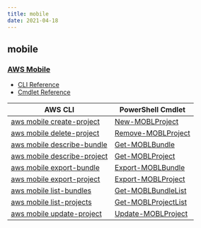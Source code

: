 ```yaml
---
title: mobile
date: 2021-04-18
---
```


## mobile

### [AWS Mobile](https://aws.amazon.com/amplify/)

* [CLI Reference](https://docs.aws.amazon.com/cli/latest/reference/mobile/index.html)
* [Cmdlet Reference](https://docs.aws.amazon.com/powershell/latest/reference/items/AWS_Mobile_cmdlets.html)

|AWS CLI|PowerShell Cmdlet|
|----|----|
|[aws mobile create-project](https://docs.aws.amazon.com/cli/latest/reference/mobile/create-project.html)|[New-MOBLProject](https://docs.aws.amazon.com/powershell/latest/reference/items/New-MOBLProject.html)|
|[aws mobile delete-project](https://docs.aws.amazon.com/cli/latest/reference/mobile/delete-project.html)|[Remove-MOBLProject](https://docs.aws.amazon.com/powershell/latest/reference/items/Remove-MOBLProject.html)|
|[aws mobile describe-bundle](https://docs.aws.amazon.com/cli/latest/reference/mobile/describe-bundle.html)|[Get-MOBLBundle](https://docs.aws.amazon.com/powershell/latest/reference/items/Get-MOBLBundle.html)|
|[aws mobile describe-project](https://docs.aws.amazon.com/cli/latest/reference/mobile/describe-project.html)|[Get-MOBLProject](https://docs.aws.amazon.com/powershell/latest/reference/items/Get-MOBLProject.html)|
|[aws mobile export-bundle](https://docs.aws.amazon.com/cli/latest/reference/mobile/export-bundle.html)|[Export-MOBLBundle](https://docs.aws.amazon.com/powershell/latest/reference/items/Export-MOBLBundle.html)|
|[aws mobile export-project](https://docs.aws.amazon.com/cli/latest/reference/mobile/export-project.html)|[Export-MOBLProject](https://docs.aws.amazon.com/powershell/latest/reference/items/Export-MOBLProject.html)|
|[aws mobile list-bundles](https://docs.aws.amazon.com/cli/latest/reference/mobile/list-bundles.html)|[Get-MOBLBundleList](https://docs.aws.amazon.com/powershell/latest/reference/items/Get-MOBLBundleList.html)|
|[aws mobile list-projects](https://docs.aws.amazon.com/cli/latest/reference/mobile/list-projects.html)|[Get-MOBLProjectList](https://docs.aws.amazon.com/powershell/latest/reference/items/Get-MOBLProjectList.html)|
|[aws mobile update-project](https://docs.aws.amazon.com/cli/latest/reference/mobile/update-project.html)|[Update-MOBLProject](https://docs.aws.amazon.com/powershell/latest/reference/items/Update-MOBLProject.html)|

